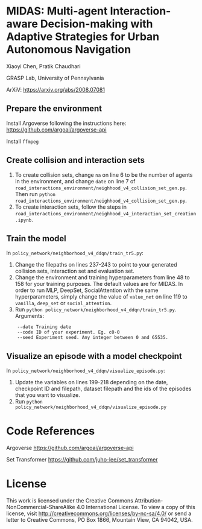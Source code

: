 # MIDAS: Multi-agent Interaction-aware Decision-making with Adaptive Strategies for Urban Autonomous Navigation
Xiaoyi Chen, Pratik Chaudhari

GRASP Lab, University of Pennsylvania

ArXiV: https://arxiv.org/abs/2008.07081

## Prepare the environment
Install Argoverse following the instructions here: https://github.com/argoai/argoverse-api

Install `ffmpeg`

## Create collision and interaction sets
1. To create collision sets, change `na` on line 6 to be the number of agents in the environment, and change `date` on line 7 of `road_interactions_environment/neighhood_v4_collision_set_gen.py`. Then run `python road_interactions_environment/neighhood_v4_collision_set_gen.py`.
2. To create interaction sets, follow the steps in `road_interactions_environment/neighhood_v4_interaction_set_creation.ipynb`.

## Train the model
In `policy_network/neighborhood_v4_ddqn/train_tr5.py`:
1. Change the filepaths on lines 237-243 to point to your generated collision sets, interaction set and evaluation set.
2. Change the environment and training hyperparameters from line 48 to 158 for your training purposes. The default values are for MIDAS. In order to run MLP, DeepSet, SocialAttention with the same hyperparameters, simply change the value of `value_net` on line 119 to `vanilla`, `deep_set` or `social_attention`.
3. Run `python policy_network/neighborhood_v4_ddqn/train_tr5.py`. Arguments:
```
    --date Training date
    --code ID of your experiment. Eg. c0-0
    --seed Experiment seed. Any integer between 0 and 65535.
```

## Visualize an episode with a model checkpoint
In `policy_network/neighborhood_v4_ddqn/visualize_episode.py`:
1. Update the variables on lines 199-218 depending on the date, checkpoint ID and filepath, dataset filepath and the ids of the episodes that you want to visualize.
2. Run `python policy_network/neighborhood_v4_ddqn/visualize_episode.py`

# Code References
Argoverse https://github.com/argoai/argoverse-api

Set Transformer https://github.com/juho-lee/set_transformer

# License
This work is licensed under the Creative Commons Attribution-NonCommercial-ShareAlike 4.0 International License. To view a copy of this license, visit http://creativecommons.org/licenses/by-nc-sa/4.0/ or send a letter to Creative Commons, PO Box 1866, Mountain View, CA 94042, USA.
